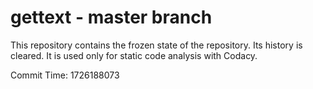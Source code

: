 # gettext - master branch

This repository contains the frozen state of the repository.
Its history is cleared. It is used only for static code
analysis with Codacy.

Commit Time: 1726188073
